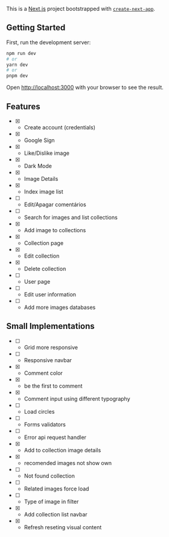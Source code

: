 This is a [Next.js](https://nextjs.org/) project bootstrapped with [`create-next-app`](https://github.com/vercel/next.js/tree/canary/packages/create-next-app).

## Getting Started

First, run the development server:

```bash
npm run dev
# or
yarn dev
# or
pnpm dev
```

Open [http://localhost:3000](http://localhost:3000) with your browser to see the result.


## Features

- [x] - Create account (credentials)
- [x] - Google Sign
- [x] - Like/Dislike image
- [x] - Dark Mode
- [x] - Image Details
- [x] - Index image list
- [ ] - Edit/Apagar comentários
- [ ] - Search for images and list collections
- [x] - Add image to collections
- [x] - Collection page
- [x] - Edit collection
- [x] - Delete collection
- [ ] - User page
- [ ] - Edit user information
- [ ] - Add more images databases

## Small Implementations

- [ ] - Grid more responsive
- [ ] - Responsive navbar
- [x] - Comment color
- [x] - be the first to comment
- [x] - Comment input using different typography
- [ ] - Load circles
- [ ] - Forms validators
- [ ] - Error api request handler
- [x] - Add to collection image details
- [x] - recomended images not show own
- [ ] - Not found collection
- [ ] - Related images force load
- [ ] - Type of image in filter
- [x] - Add collection list navbar
- [x] - Refresh reseting visual content